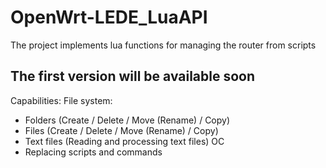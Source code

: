 # OpenWrt-LEDE_LuaAPI
The project implements lua functions for managing the router from scripts

## The first version will be available soon

Capabilities:
File system:
- Folders (Create / Delete / Move (Rename) / Copy)
- Files (Create / Delete / Move (Rename) / Copy)
- Text files (Reading and processing text files)
OC
- Replacing scripts and commands
